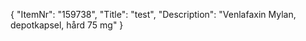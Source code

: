 {
  "ItemNr": "159738",
  "Title": "test",
  "Description": "Venlafaxin Mylan, depotkapsel, hård 75 mg"
}